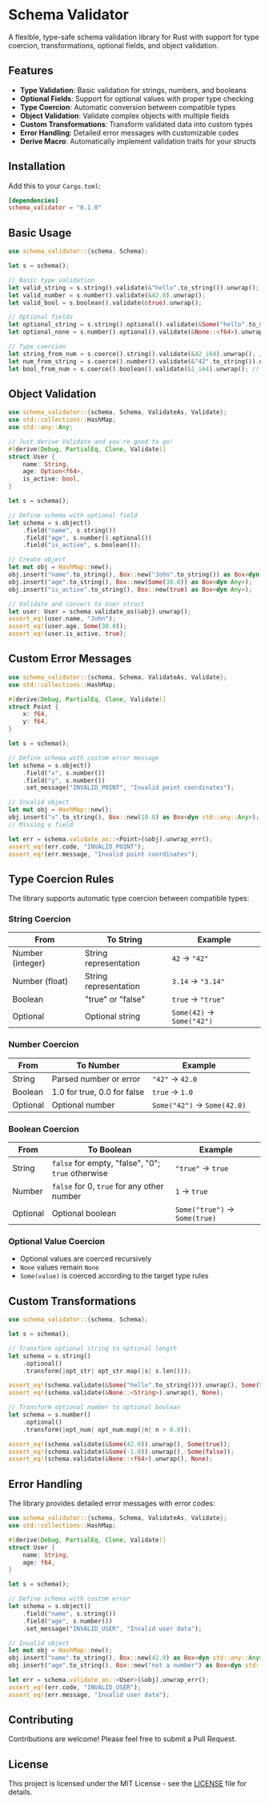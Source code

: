 # Schema Validator

A flexible, type-safe schema validation library for Rust with support for type coercion, transformations, optional fields, and object validation.

## Features

- **Type Validation**: Basic validation for strings, numbers, and booleans
- **Optional Fields**: Support for optional values with proper type checking
- **Type Coercion**: Automatic conversion between compatible types
- **Object Validation**: Validate complex objects with multiple fields
- **Custom Transformations**: Transform validated data into custom types
- **Error Handling**: Detailed error messages with customizable codes
- **Derive Macro**: Automatically implement validation traits for your structs

## Installation

Add this to your `Cargo.toml`:

```toml
[dependencies]
schema_validator = "0.1.0"
```

## Basic Usage

```rust
use schema_validator::{schema, Schema};

let s = schema();

// Basic type validation
let valid_string = s.string().validate(&"hello".to_string()).unwrap();
let valid_number = s.number().validate(&42.0).unwrap();
let valid_bool = s.boolean().validate(&true).unwrap();

// Optional fields
let optional_string = s.string().optional().validate(&Some("hello".to_string())).unwrap(); // Some("hello")
let optional_none = s.number().optional().validate(&None::<f64>).unwrap(); // None

// Type coercion
let string_from_num = s.coerce().string().validate(&42_i64).unwrap(); // "42"
let num_from_string = s.coerce().number().validate(&"42".to_string()).unwrap(); // 42.0
let bool_from_num = s.coerce().boolean().validate(&1_i64).unwrap(); // true
```

## Object Validation

```rust
use schema_validator::{schema, Schema, ValidateAs, Validate};
use std::collections::HashMap;
use std::any::Any;

// Just derive Validate and you're good to go!
#[derive(Debug, PartialEq, Clone, Validate)]
struct User {
    name: String,
    age: Option<f64>,
    is_active: bool,
}

let s = schema();

// Define schema with optional field
let schema = s.object()
    .field("name", s.string())
    .field("age", s.number().optional())
    .field("is_active", s.boolean());

// Create object
let mut obj = HashMap::new();
obj.insert("name".to_string(), Box::new("John".to_string()) as Box<dyn Any>);
obj.insert("age".to_string(), Box::new(Some(30.0)) as Box<dyn Any>);
obj.insert("is_active".to_string(), Box::new(true) as Box<dyn Any>);

// Validate and convert to User struct
let user: User = schema.validate_as(&obj).unwrap();
assert_eq!(user.name, "John");
assert_eq!(user.age, Some(30.0));
assert_eq!(user.is_active, true);
```

## Custom Error Messages

```rust
use schema_validator::{schema, Schema, ValidateAs, Validate};
use std::collections::HashMap;

#[derive(Debug, PartialEq, Clone, Validate)]
struct Point {
    x: f64,
    y: f64,
}

let s = schema();

// Define schema with custom error message
let schema = s.object()
    .field("x", s.number())
    .field("y", s.number())
    .set_message("INVALID_POINT", "Invalid point coordinates");

// Invalid object
let mut obj = HashMap::new();
obj.insert("x".to_string(), Box::new(10.0) as Box<dyn std::any::Any>);
// Missing y field

let err = schema.validate_as::<Point>(&obj).unwrap_err();
assert_eq!(err.code, "INVALID_POINT");
assert_eq!(err.message, "Invalid point coordinates");
```

## Type Coercion Rules

The library supports automatic type coercion between compatible types:

### String Coercion
From | To String | Example
--- | --- | ---
Number (integer) | String representation | `42` → `"42"`
Number (float) | String representation | `3.14` → `"3.14"`
Boolean | "true" or "false" | `true` → `"true"`
Optional | Optional string | `Some(42)` → `Some("42")`

### Number Coercion
From | To Number | Example
--- | --- | ---
String | Parsed number or error | `"42"` → `42.0`
Boolean | 1.0 for true, 0.0 for false | `true` → `1.0`
Optional | Optional number | `Some("42")` → `Some(42.0)`

### Boolean Coercion
From | To Boolean | Example
--- | --- | ---
String | `false` for empty, "false", "0"; `true` otherwise | `"true"` → `true`
Number | `false` for 0, `true` for any other number | `1` → `true`
Optional | Optional boolean | `Some("true")` → `Some(true)`

### Optional Value Coercion
- Optional values are coerced recursively
- `None` values remain `None`
- `Some(value)` is coerced according to the target type rules

## Custom Transformations

```rust
use schema_validator::{schema, Schema};

let s = schema();

// Transform optional string to optional length
let schema = s.string()
    .optional()
    .transform(|opt_str| opt_str.map(|s| s.len()));

assert_eq!(schema.validate(&Some("hello".to_string())).unwrap(), Some(5));
assert_eq!(schema.validate(&None::<String>).unwrap(), None);

// Transform optional number to optional boolean
let schema = s.number()
    .optional()
    .transform(|opt_num| opt_num.map(|n| n > 0.0));

assert_eq!(schema.validate(&Some(42.0)).unwrap(), Some(true));
assert_eq!(schema.validate(&Some(-1.0)).unwrap(), Some(false));
assert_eq!(schema.validate(&None::<f64>).unwrap(), None);
```

## Error Handling

The library provides detailed error messages with error codes:

```rust
use schema_validator::{schema, Schema, ValidateAs, Validate};
use std::collections::HashMap;

#[derive(Debug, PartialEq, Clone, Validate)]
struct User {
    name: String,
    age: f64,
}

let s = schema();

// Define schema with custom error
let schema = s.object()
    .field("name", s.string())
    .field("age", s.number())
    .set_message("INVALID_USER", "Invalid user data");

// Invalid object
let mut obj = HashMap::new();
obj.insert("name".to_string(), Box::new(42.0) as Box<dyn std::any::Any>); // Wrong type
obj.insert("age".to_string(), Box::new("not a number") as Box<dyn std::any::Any>); // Wrong type

let err = schema.validate_as::<User>(&obj).unwrap_err();
assert_eq!(err.code, "INVALID_USER");
assert_eq!(err.message, "Invalid user data");
```

## Contributing

Contributions are welcome! Please feel free to submit a Pull Request.

## License

This project is licensed under the MIT License - see the [LICENSE](LICENSE) file for details.